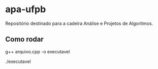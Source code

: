 # apa-ufpb
Repositório destinado para a cadeira Análise e Projetos de Algorítmos.

## Como rodar
g++ arquivo.cpp -o executavel

./executavel